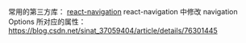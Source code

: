 常用的第三方库：
[react-navigation](https://reactnavigation.org/docs/4.x/getting-started)
react-navigation 中修改 navigation Options 所对应的属性：
https://blog.csdn.net/sinat_37059404/article/details/76301445
